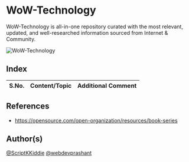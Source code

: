 # WoW-Technology
WoW-Technology is all-in-one repository curated with the most relevant, updated, and well-researched information sourced from Internet &amp; Community.

![WoW-Technology](https://img.shields.io/badge/WoW-Technology-brightgreen?style=flat-square&logo=github)

## Index

S.No. | Content/Topic | Additional Comment
--- | --- | ---

## References
- https://opensource.com/open-organization/resources/book-series

## Author(s)

[@ScriptKKiddie](https://github.com/ScriptKKiddie)
[@webdevprashant](https://github.com/webdevprashant)
